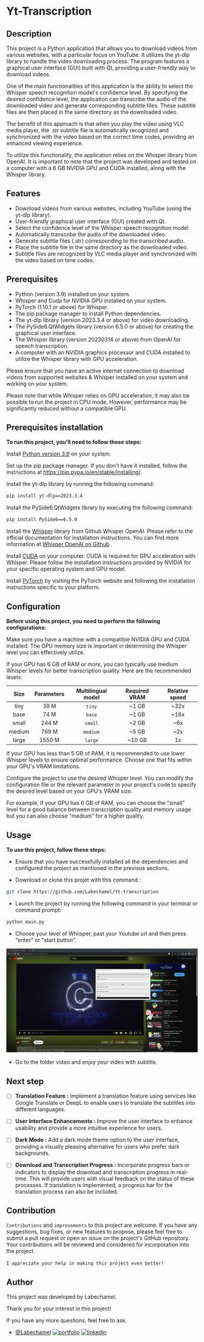 
# Yt-Transcription

## Description

This project is a Python application that allows you to download videos from various websites, with a particular focus on YouTube. It utilizes the yt-dlp library to handle the video downloading process. The program features a graphical user interface (GUI) built with Qt, providing a user-friendly way to download videos.

One of the main functionalities of this application is the ability to select the Whisper speech recognition model's confidence level. By specifying the desired confidence level, the application can transcribe the audio of the downloaded video and generate corresponding subtitle files. These subtitle files are then placed in the same directory as the downloaded video.

The benefit of this approach is that when you play the video using VLC media player, the .str subtitle file is automatically recognized and synchronized with the video based on the correct time codes, providing an enhanced viewing experience.

To utilize this functionality, the application relies on the Whisper library from OpenAI. It is important to note that the project was developed and tested on a computer with a 6 GB NVIDIA GPU and CUDA installed, along with the Whisper library.


## Features

- Download videos from various websites, including YouTube (using the yt-dlp library).
- User-friendly graphical user interface (GUI) created with Qt.
- Select the confidence level of the Whisper speech recognition model.
- Automatically transcribe the audio of the downloaded video.
- Generate subtitle files (.str) corresponding to the transcribed audio.
- Place the subtitle file in the same directory as the downloaded video.
- Subtitle files are recognized by VLC media player and synchronized with the video based on time codes.


## Prerequisites

- Python (version 3.9) installed on your system.
- Whisper and Cuda for NVIDIA GPU installed on your system.
- PyTorch (1.10.1 or above) for Whisper.
- The pip package manager to install Python dependencies.
- The yt-dlp library (version 2023.3.4 or above) for video downloading.
- The PySide6.QtWidgets library (version 6.5.0 or above) for creating the graphical user interface.
- The Whisper library (version 20230314 or above) from OpenAI for speech transcription.
- A computer with an NVIDIA graphics processor and CUDA installed to utilize the Whisper library with GPU acceleration.

Please ensure that you have an active internet connection to download videos from supported websites & Whisper installed on your system and working on your system. 

Please note that while Whisper relies on GPU acceleration, it may also be possible to run the project in CPU mode. However, performance may be significantly reduced without a compatible GPU.


## Prerequisites installation

**To run this project, you'll need to follow these steps:**

Install [Python version 3.9](https://www.python.org/downloads/) on your system.

Set up the pip package manager. If you don't have it installed, follow the instructions at https://pip.pypa.io/en/stable/installing/.

Install the yt-dlp library by running the following command:

```bash
pip install yt-dlp==2023.3.4
```

Install the PySide6.QtWidgets library by executing the following command:
```bash
pip install PySide6==6.5.0
```
Install the [Whisper](https://github.com/openai/whisper) library from Github Whisper OpenAI. Please refer to the official documentation for installation instructions. You can find more information at [Whisper OpenAI on Github](https://github.com/openai/whisper)

Install [CUDA](https://developer.nvidia.com/cuda-downloads?target_os=Windows&target_arch=x86_64&target_version=11) on your computer. CUDA is required for GPU acceleration with Whisper. Please follow the installation instructions provided by NVIDIA for your specific operating system and GPU model.

Install [PyTorch](https://pytorch.org/get-started/locally/) by visiting the PyTorch website and following the installation instructions specific to your platform.


## Configuration

**Before using this project, you need to perform the following configurations:**

Make sure you have a machine with a compatible NVIDIA GPU and CUDA installed. The GPU memory size is important in determining the Whisper level you can effectively utilize.

If your GPU has 6 GB of RAM or more, you can typically use medium Whisper levels for better transcription quality. Here are the recommended levels:

|  Size  | Parameters | Multilingual model | Required VRAM | Relative speed |
|:------:|:----------:|:------------------:|:-------------:|:--------------:|
|  tiny  |    39 M    |       `tiny`       |     ~1 GB     |      ~32x      |
|  base  |    74 M    |       `base`       |     ~1 GB     |      ~16x      |
| small  |   244 M    |       `small`      |     ~2 GB     |      ~6x       |
| medium |   769 M    |      `medium`      |     ~5 GB     |      ~2x       |
| large  |   1550 M   |      `large`       |    ~10 GB     |       1x       |

If your GPU has less than 5 GB of RAM, it is recommended to use lower Whisper levels to ensure optimal performance. Choose one that fits within your GPU's VRAM limitations.

Configure the project to use the desired Whisper level. You can modify the configuration file or the relevant parameter in your project's code to specify the desired level based on your GPU's VRAM size.

For example, if your GPU has 6 GB of RAM, you can choose the "small" level for a good balance between transcription quality and memory usage but you can also choose "medium" for a higher quality.


## Usage

**To use this project, follow these steps:**

- Ensure that you have successfully installed all the dependencies and configured the project as mentioned in the previous sections.

- Download or clone this projet with this command :
```bash
git clone https://github.com/Labechamel/Yt-transcription
```

- Launch the project by running the following command in your terminal or command prompt:
```bash
python main.py
```

- Choose your level of Whiisper, past your Youtube url and then press "enter" or  "start button".


[![Demo Yt-transcription](https://github.com/Labechamel/Yt-transcription/blob/master/github_img/exemple.gif)](https://github.com/Labechamel/Yt-transcription/blob/master/github_img/exemple.gif)


- Go to the folder video and enjoy your video with subtitle. 


## Next step

- [ ]  **Translation Feature :**
Implement a translation feature using services like Google Translate or DeepL to enable users to translate the subtitles into different languages.

- [ ]  **User Interface Enhancements :**
Improve the user interface to enhance usability and provide a more intuitive experience for users.

- [ ]  **Dark Mode :**
Add a dark mode theme option to the user interface, providing a visually pleasing alternative for users who prefer dark backgrounds.

- [ ]  **Download and Transcription Progress :**
Incorporate progress bars or indicators to display the download and transcription progress in real-time. This will provide users with visual feedback on the status of these processes. If translation is implemented, a progress bar for the translation process can also be included.


## Contribution

`Contributions` and `improvements` to this project are welcome. If you have any suggestions, bug fixes, or new features to propose, please feel free to submit a pull request or open an issue on the project's GitHub repository. Your contributions will be reviewed and considered for incorporation into the project.

`I appreciate your help in making this project even better!`


## Author

This project was developed by Labechamel. 

Thank you for your interest in this project!

If you have any more questions, feel free to ask.

- [@Labechamel](https://github.com/Labechamel)
[![portfolio](https://img.shields.io/badge/my_portfolio-000?style=for-the-badge&logo=ko-fi&logoColor=white)](https://simonbechu.me/)
[![linkedin](https://img.shields.io/badge/linkedin-0A66C2?style=for-the-badge&logo=linkedin&logoColor=white)](https://www.linkedin.com/in/bechu-simon/)
